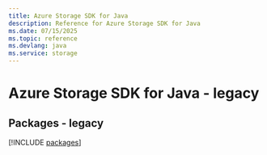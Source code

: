 ```yaml
---
title: Azure Storage SDK for Java
description: Reference for Azure Storage SDK for Java
ms.date: 07/15/2025
ms.topic: reference
ms.devlang: java
ms.service: storage
---
```

# Azure Storage SDK for Java - legacy
## Packages - legacy
[!INCLUDE [packages](storage-index.md)]